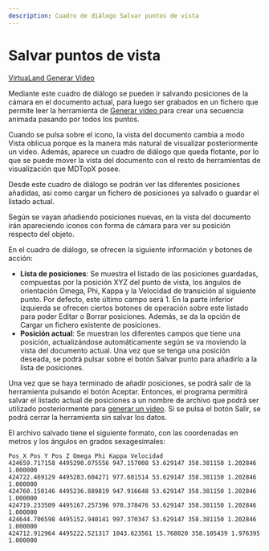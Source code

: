 ```yaml
---
description: Cuadro de diálogo Salvar puntos de vista
---
```


# Salvar puntos de vista

[ VirtuaLand Generar Video](../fichas-de-herramientas/ficha-de-herramientas-virtualand/virtualand-generar-video.md)

Mediante este cuadro de diálogo se pueden ir salvando posiciones de la cámara en el documento actual, para luego ser grabados en un fichero que permite leer la herramienta de [Generar vídeo ](generar-video.md)para crear una secuencia animada pasando por todos los puntos.

Cuando se pulsa sobre el icono, la vista del documento cambia a modo Vista oblicua porque es la manera más natural de visualizar posteriormente un video. Además, aparece un cuadro de diálogo que queda flotante, por lo que se puede mover la vista del documento con el resto de herramientas de visualización que MDTopX posee.

Desde este cuadro de diálogo se podrán ver las diferentes posiciones añadidas, así como cargar un fichero de posiciones ya salvado o guardar el listado actual.

Según se vayan añadiendo posiciones nuevas, en la vista del documento irán apareciendo iconos con forma de cámara para ver su posición respecto del objeto.

En el cuadro de diálogo, se ofrecen la siguiente información y botones de acción:

* **Lista de posiciones**: Se muestra el listado de las posiciones guardadas, compuestas por la posición XYZ del punto de vista, los ángulos de orientación Omega, Phi, Kappa y la Velocidad de transición al siguiente punto. Por defecto, este último campo será 1. En la parte inferior izquierda se ofrecen ciertos botones de operación sobre este listado para poder Editar o Borrar posiciones. Además, se da la opción de Cargar un fichero existente de posiciones.
* **Posición actual**: Se muestran los diferentes campos que tiene una posición, actualizándose automáticamente según se va moviendo la vista del documento actual. Una vez que se tenga una posición deseada, se podrá pulsar sobre el botón Salvar punto para añadirlo a la lista de posiciones.

Una vez que se haya terminado de añadir posiciones, se podrá salir de la herramienta pulsando el botón Aceptar. Entonces, el programa permitirá salvar el listado actual de posiciones a un nombre de archivo que podrá ser utilizado posteriormente para [generar un video](generar-video.md). Si se pulsa el botón Salir, se podrá cerrar la herramienta sin salvar los datos.

El archivo salvado tiene el siguiente formato, con las coordenadas en metros y los ángulos en grados sexagesimales:

```text
Pos_X Pos Y Pos Z Omega Phi Kappa Velocidad
424659.717158 4495290.075556 947.157008 53.629147 358.381150 1.202846 1.000000
424722.469129 4495283.604271 977.601514 53.629147 358.381150 1.202846 1.000000
424760.150146 4495236.889819 947.916648 53.629147 358.381150 1.202846 1.000000
424719.233509 4495167.257396 970.378476 53.629147 358.381150 1.202846 1.000000
424644.706598 4495152.940141 997.370347 53.629147 358.381150 1.202846 1.000000
424712.912964 4495222.521317 1043.623561 15.768020 358.105439 1.976395 1.000000
```

